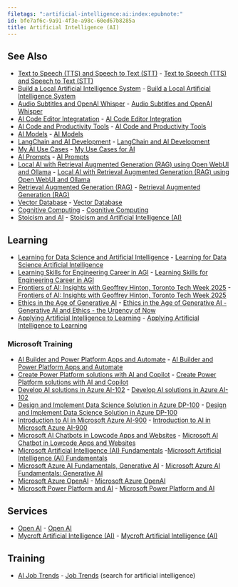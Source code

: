 ```yaml
---
filetags: ":artificial-intelligence:ai:index:epubnote:"
id: bfe7af6c-9a91-4f3e-a98c-60ed67b8285a
title: Artificial Intelligence (AI)
---
```


## See Also

- [Text to Speech (TTS) and Speech to Text
  (STT)](../004-data-processing-tech-data-science-text-to-speech-tts-speech-to-text-stt) -
  [Text to Speech (TTS) and Speech to Text
  (STT)](id:f7d86fd7-47ba-49c0-bb56-b5e7e4ee3341)
- [Build a Local Artificial Intelligence
  System](../006-3-tech-ai-artificial-intelligence-build-local-ai-system) -
  [Build a Local Artificial Intelligence
  System](id:6974a978-1e00-41ac-9a25-83b728abf9d2)
- [Audio Subtitles and OpenAI
  Whisper](../006-3-tech-ai-audio-subtitles-whisper) - [Audio Subtitles
  and OpenAI Whisper](id:2ba9f6d2-10f2-4c27-b781-ee754d1423b4)
- [AI Code Editor
  Integratation](../006-3-tech-ai-code-productivity-tools-editor-integration) -
  [AI Code Editor Integration](id:c64ff73a-080d-483f-90db-243c87ab0a6e)
- [AI Code and Productivity
  Tools](../006-3-tech-ai-code-productivity-tools) - [AI Code and
  Productivity Tools](id:52d77f6e-17bc-4913-9255-4fc7398b9708)
- [AI Models](../006-3-tech-ai-models) - [AI
  Models](id:65533479-7d6e-4726-92f8-fb66177a39c6)
- [LangChain and AI
  Development](../006-3-tech-ai-artificial-intelligence-langchain) -
  [LangChain and AI
  Development](id:10e5d76f-89ae-435f-8965-c06d7205db5f)
- [My AI Use Cases](../006-3-tech-ai-my-use-cases) - [My Use Cases for
  AI](id:180e6223-6f26-44bc-956d-a1df14bc4ee4)
- [AI Prompts](../006-3-tech-ai-prompts) - [AI
  Prompts](id:0a00398f-f4d9-42ae-8830-c37fa9abdc8f)
- [Local AI with Retrieval Augmented Generation (RAG) using Open WebUI
  and
  Ollama](../006-3-tech-ai-retrieval-augmented-generation-rag-local-open-webui-ollama) -
  [Local AI with Retrieval Augmented Generation (RAG) using Open WebUI
  and Ollama](id:19319abe-7f4f-4eb7-a953-5f3fc197cf34)
- [Retrieval Augmented Generation
  (RAG)](../006-3-tech-ai-retrieval-augmented-generation-rag) -
  [Retrieval Augmented Generation
  (RAG)](id:4a445fad-74c1-42c9-bba8-fe0c067b6d23)
- [Vector Database](../006-3-tech-ai-vector-database) - [Vector
  Database](id:67032821-f795-4059-bc63-ae4adada458a)
- [Cognitive Computing](../006-3-tech-cognitive-computing) - [Cognitive
  Computing](id:2be7387d-6da4-44bb-a55c-8331376b9e6f)
- [Stoicism and
  AI](../158-psychology-applied-health-mental-stoicism-ai) - [Stoicism
  and Artificial Intelligence
  (AI)](id:4e3d5808-d482-44a1-903e-471c845d7e84)

## Learning

- [Learning for Data Science and Artificial
  Intelligence](../004-data-processing-learning-data-science-artificial-intelligence) -
  [Learning for Data Science Artificial
  Intelligence](id:47a5a923-2614-4516-bcf6-c9f555dd02a0)
- [Learning Skills for Engineering Career in
  AGI](../006-3-tech-ai-artificial-intelligence-learning-engineering-career-agi) -
  [Learning Skills for Engineering Career in
  AGI](id:1403756e-8640-481a-9f4c-215070a04576)
- [Frontiers of AI: Insights with Geoffrey Hinton, Toronto Tech Week
  2025](../006-3-tech-ai-artificial-intelligence-insights-toronto-tech-week-2025) -
  [Frontiers of AI: Insights with Geoffrey Hinton, Toronto Tech Week
  2025](id:eea63abc-27b4-4327-a747-ae51731c0a5a)
- [Ethics in the Age of Generative
  AI](../006-3-tech-ai-artificial-intelligence-ethics-in-age-of-generative-ai) -
  [Ethics in the Age of Generative AI - Generative AI and Ethics - the
  Urgency of Now](id:5d269fc6-f581-421a-b2c9-bd4a90ad2ca1)
- [Applying Artificial Intelligence to
  Learning](../006-3-tech-ai-artificial-intelligence-microsoft-azure-applied-to-learning) -
  [Applying Artificial Intelligence to
  Learning](id:483fb086-6a97-47ac-a086-066fd91fd4e9)

### Microsoft Training

- [AI Builder and Power Platform Apps and
  Automate](../006-3-tech-microsoft-ai-builder-and-power-platform) - [AI
  Builder and Power Platform Apps and
  Automate](id:1412a840-ce18-41a6-b292-ce89c70562f4)
- [Create Power Platform solutions with AI and
  Copilot](../005-tech-microsoft-power-platform-ai-solutions-and-copilot) -
  [Create Power Platform solutions with AI and
  Copilot](id:09ea5ea0-19da-40ca-bb27-f78ed8938e2f)
- [Develop AI solutions in Azure
  AI-102](../006-3-tech-ai-artificial-intelligence-microsoft-azure-develop-solutions-ai102) -
  [Develop AI solutions in Azure
  AI-102](id:dc608ccd-b4bc-4820-8bfa-e522c827e6f8)
- [Design and Implement Data Science Solution in Azure
  DP-100](../006-3-tech-ai-artificial-intelligence-microsoft-azure-design-implement-data-science-dp-100) -
  [Design and Implement Data Science Solution in Azure
  DP-100](id:276d06c2-5240-4f8f-bbb3-c964cecfce30)
- [Introduction to AI in Microsoft Azure
  AI-900](../006-3-tech-ai-artificial-intelligence-microsoft-azure-ai900) -
  [Introduction to AI in Microsoft Azure
  AI-900](id:dd87d682-2c98-4272-acb2-eafa6ebabf78)
- [Microsoft AI Chatbots in Lowcode Apps and
  Websites](../006-3-tech-microsoft-ai-chatbots-in-lowcode-apps-and-websites) -
  [Microsoft AI Chatbot in Lowcode Apps and
  Websites](id:8d906108-2a1c-4768-9696-2f48560c3711)
- [Microsoft Artificial Intelligence (AI)
  Fundamentals](../006-3-tech-microsoft-ai-artificial-intelligence-fundamentals)
  -[Microsoft Artificial Intelligence (AI)
  Fundamentals](id:9db12dce-1cba-49a1-820b-bc0ba62c24da)
- [Microsoft Azure AI Fundamentals, Generative
  AI](../006-3-tech-ai-artificial-intelligence-microsoft-azure-ai900-generative-ai) -
  [Microsoft Azure AI Fundamentals: Generative
  AI](id:4e618b1d-6f89-4eb3-811b-be31133ea2f3)
- [Microsoft Azure OpenAI](../006-3-tech-ai-openai-azure) - [Microsoft
  Azure OpenAI](id:5f3fb72d-cc33-4c99-b553-5962dc6909e7)
- [Microsoft Power Platform and
  AI](../005-tech-microsoft-power-platform-ai) - [Microsoft Power
  Platform and AI](id:d85c6b3c-b675-46bd-8399-7919d2a3a6b3)

## Services

- [Open AI](../006-3-tech-ai-openai) - [Open
  AI](id:db7175d9-6a78-432d-888c-222e40787201)
- [Mycroft Artificial Intelligence (AI)](../006-3-tech-ai-mycroft) -
  [Mycroft Artificial Intelligence
  (AI)](id:f8db3814-1116-4010-9e4a-ba5828dc4c34)

## Training

- [AI Job Trends](../650-career-job-trends) - [Job
  Trends](id:a93223e8-37ff-48aa-8305-93fad054067c) (search for
  artificial intelligence)
